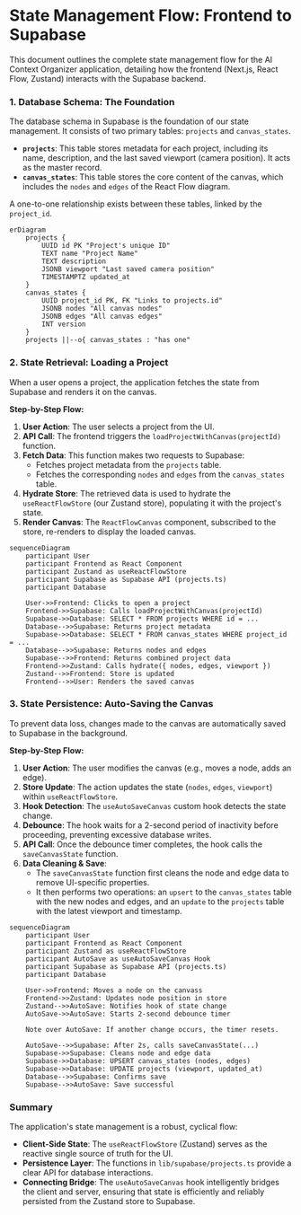 # State Management Flow: Frontend to Supabase

This document outlines the complete state management flow for the AI Context Organizer application, detailing how the frontend (Next.js, React Flow, Zustand) interacts with the Supabase backend.

### 1. Database Schema: The Foundation

The database schema in Supabase is the foundation of our state management. It consists of two primary tables: `projects` and `canvas_states`.

-   **`projects`**: This table stores metadata for each project, including its name, description, and the last saved viewport (camera position). It acts as the master record.
-   **`canvas_states`**: This table stores the core content of the canvas, which includes the `nodes` and `edges` of the React Flow diagram.

A one-to-one relationship exists between these tables, linked by the `project_id`.

```mermaid
erDiagram
    projects {
        UUID id PK "Project's unique ID"
        TEXT name "Project Name"
        TEXT description
        JSONB viewport "Last saved camera position"
        TIMESTAMPTZ updated_at
    }
    canvas_states {
        UUID project_id PK, FK "Links to projects.id"
        JSONB nodes "All canvas nodes"
        JSONB edges "All canvas edges"
        INT version
    }
    projects ||--o{ canvas_states : "has one"
```

### 2. State Retrieval: Loading a Project

When a user opens a project, the application fetches the state from Supabase and renders it on the canvas.

**Step-by-Step Flow:**

1.  **User Action**: The user selects a project from the UI.
2.  **API Call**: The frontend triggers the `loadProjectWithCanvas(projectId)` function.
3.  **Fetch Data**: This function makes two requests to Supabase:
    -   Fetches project metadata from the `projects` table.
    -   Fetches the corresponding `nodes` and `edges` from the `canvas_states` table.
4.  **Hydrate Store**: The retrieved data is used to hydrate the `useReactFlowStore` (our Zustand store), populating it with the project's state.
5.  **Render Canvas**: The `ReactFlowCanvas` component, subscribed to the store, re-renders to display the loaded canvas.

```mermaid
sequenceDiagram
    participant User
    participant Frontend as React Component
    participant Zustand as useReactFlowStore
    participant Supabase as Supabase API (projects.ts)
    participant Database

    User->>Frontend: Clicks to open a project
    Frontend->>Supabase: Calls loadProjectWithCanvas(projectId)
    Supabase->>Database: SELECT * FROM projects WHERE id = ...
    Database-->>Supabase: Returns project metadata
    Supabase->>Database: SELECT * FROM canvas_states WHERE project_id = ...
    Database-->>Supabase: Returns nodes and edges
    Supabase-->>Frontend: Returns combined project data
    Frontend->>Zustand: Calls hydrate({ nodes, edges, viewport })
    Zustand-->>Frontend: Store is updated
    Frontend-->>User: Renders the saved canvas
```

### 3. State Persistence: Auto-Saving the Canvas

To prevent data loss, changes made to the canvas are automatically saved to Supabase in the background.

**Step-by-Step Flow:**

1.  **User Action**: The user modifies the canvas (e.g., moves a node, adds an edge).
2.  **Store Update**: The action updates the state (`nodes`, `edges`, `viewport`) within `useReactFlowStore`.
3.  **Hook Detection**: The `useAutoSaveCanvas` custom hook detects the state change.
4.  **Debounce**: The hook waits for a 2-second period of inactivity before proceeding, preventing excessive database writes.
5.  **API Call**: Once the debounce timer completes, the hook calls the `saveCanvasState` function.
6.  **Data Cleaning & Save**:
    -   The `saveCanvasState` function first cleans the node and edge data to remove UI-specific properties.
    -   It then performs two operations: an `upsert` to the `canvas_states` table with the new nodes and edges, and an `update` to the `projects` table with the latest viewport and timestamp.

```mermaid
sequenceDiagram
    participant User
    participant Frontend as React Component
    participant Zustand as useReactFlowStore
    participant AutoSave as useAutoSaveCanvas Hook
    participant Supabase as Supabase API (projects.ts)
    participant Database

    User->>Frontend: Moves a node on the canvass
    Frontend->>Zustand: Updates node position in store
    Zustand-->>AutoSave: Notifies hook of state change
    AutoSave->>AutoSave: Starts 2-second debounce timer
    
    Note over AutoSave: If another change occurs, the timer resets.

    AutoSave-->>Supabase: After 2s, calls saveCanvasState(...)
    Supabase->>Supabase: Cleans node and edge data
    Supabase->>Database: UPSERT canvas_states (nodes, edges)
    Supabase->>Database: UPDATE projects (viewport, updated_at)
    Database-->>Supabase: Confirms save
    Supabase-->>AutoSave: Save successful
```

### Summary

The application's state management is a robust, cyclical flow:

-   **Client-Side State**: The `useReactFlowStore` (Zustand) serves as the reactive single source of truth for the UI.
-   **Persistence Layer**: The functions in `lib/supabase/projects.ts` provide a clear API for database interactions.
-   **Connecting Bridge**: The `useAutoSaveCanvas` hook intelligently bridges the client and server, ensuring that state is efficiently and reliably persisted from the Zustand store to Supabase.
